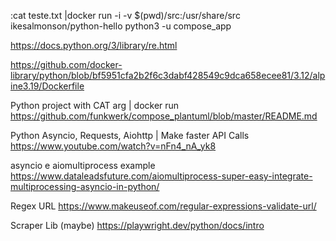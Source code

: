 :cat teste.txt |docker run -i -v $(pwd)/src:/usr/share/src    ikesalmonson/python-hello python3 -u compose_app


https://docs.python.org/3/library/re.html 

https://github.com/docker-library/python/blob/bf5951cfa2b2f6c3dabf428549c9dca658ecee81/3.12/alpine3.19/Dockerfile

Python project with CAT  arg | docker run  
https://github.com/funkwerk/compose_plantuml/blob/master/README.md

Python Asyncio, Requests, Aiohttp | Make faster API Calls
https://www.youtube.com/watch?v=nFn4_nA_yk8

asyncio e aiomultiprocess example 
https://www.dataleadsfuture.com/aiomultiprocess-super-easy-integrate-multiprocessing-asyncio-in-python/

Regex URL 
https://www.makeuseof.com/regular-expressions-validate-url/


Scraper Lib (maybe)
https://playwright.dev/python/docs/intro
